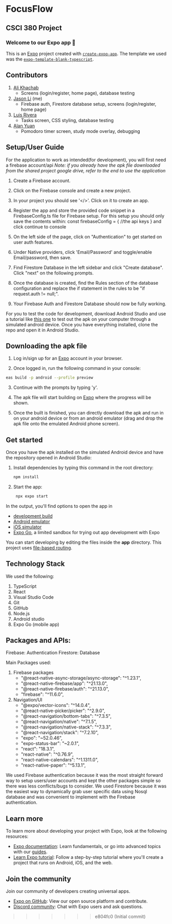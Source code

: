 
# FocusFlow

## CSCI 380 Project

### Welcome to our Expo app 👋

This is an [Expo](https://expo.dev) project created with [`create-expo-app`](https://www.npmjs.com/package/create-expo-app).
The template we used was the [`expo-template-blank-typescript`](https://www.npmjs.com/package/expo-template-blank-typescript?activeTab=code).

## Contributors

   1. [Ali Khachab](https://github.com/AliKhachab)
      - Screens (login/register, home page), database testing
   2. [Jason Li](https://github.com/Jasonl145) (me)
      - Firebase auth, Firestore database setup, screens (login/register, home page)
   3. [Luis Rivera](https://github.com/riverwaylui)
      - Tasks screen, CSS styling, database testing
   4. [Alan Yuan](https://github.com/AlanYuan16)
      - Pomodoro timer screen, study mode overlay, debugging

## Setup/User Guide

For the application to work as intended(for development), you will first need a firebase account/api
*Note: if you already have the apk file downloaded from the shared project google drive, refer to the end to use the application*

   1. Create a Firebase account.

   2. Click on the Firebase console and create a new project.

   3. In your project you should see '</>'. Click on it to create an app.

   4. Register the app and store the provided code snippet in a FirebaseConfig.ts file for Firebase setup.
      For this setup you should only save the contents within: 
      const firebaseConfig = {
         //the api keys
      }
      and click continue to console

   5. On the left side of the page, click on "Authentication" to get started on user auth features.

   6. Under Native providers, click 'Email/Password' and toggle/enable Email/password, then save.

   7. Find Firestore Database in the left sidebar and click "Create database". Click "next" on the following prompts.

   8. Once the database is created, find the Rules section of the database configuration and replace the if statement in the rules to be "if request.auth != null;".

   9. Your Firebase Auth and Firestore Database should now be fully working.

For you to test the code for development, download Android Studio and use a tutorial like [this one](https://www.youtube.com/watch?v=8gc5z3aKc6k) to test out the apk on your computer through a simulated android device. Once you have everything installed, clone the repo and open it in Android Studio.

## Downloading the apk file 

   1. Log in/sign up for an [Expo](https://expo.dev/) account in your browser.

   2. Once logged in, run the following command in your console:

   ```bash
   eas build -p android --profile preview
   ```
   3. Continue with the prompts by typing 'y'.

   4. The apk file will start building on [Expo](https://expo.dev/) where the progress will be shown.

   5. Once the built is finished, you can directly download the apk and run in on your android device or from an android emulator (drag and drop the apk file onto the emulated Android phone screen).

## Get started

Once you have the apk installed on the simulated Android device and have the repository opened in Android Studio:

1. Install dependencies by typing this command in the root directory:

   ```bash
   npm install
   ```

2. Start the app:

   ```bash
    npx expo start
   ```

In the output, you'll find options to open the app in

- [development build](https://docs.expo.dev/develop/development-builds/introduction/)
- [Android emulator](https://docs.expo.dev/workflow/android-studio-emulator/)
- [iOS simulator](https://docs.expo.dev/workflow/ios-simulator/)
- [Expo Go](https://expo.dev/go), a limited sandbox for trying out app development with Expo

You can start developing by editing the files inside the **app** directory. This project uses [file-based routing](https://docs.expo.dev/router/introduction).

## Technology Stack

We used the following:
   1. TypeScript
   2. React
   4. Visual Studio Code
   5. Git
   6. GitHub
   7. Node.js
   8. Android studio
   9. Expo Go (mobile app)


## Packages and APIs:

Firebase: Authentication
Firestore: Database

Main Packages used:

1. Firebase packages
   - "@react-native-async-storage/async-storage": "^1.23.1",
   - "@react-native-firebase/app": "^21.13.0",
   - "@react-native-firebase/auth": "^21.13.0",
   - "firebase": "^11.6.0",
2. Navigation/UI
   - "@expo/vector-icons": "^14.0.4",
   - "@react-native-picker/picker": "^2.9.0",
   - "@react-navigation/bottom-tabs": "^7.3.5",
   - "@react-navigation/native": "^7.1.5",
   - "@react-navigation/native-stack": "^7.3.3",
   - "@react-navigation/stack": "^7.2.10",
   - "expo": "~52.0.46",
   - "expo-status-bar": "~2.0.1",
   - "react": "18.3.1",
   - "react-native": "^0.76.9",
   - "react-native-calendars": "^1.1311.0",
   - "react-native-paper": "^5.13.1",

We used Firebase authentication because it was the most straight forward way to setup users/user accounts and kept the other packages simple so there was less conflicts/bugs to consider. We used Firestore because it was the easiest way to dynamically grab user specific data using Nosql database and was convenient to implement with the Firebase authentication.

## Learn more

To learn more about developing your project with Expo, look at the following resources:

- [Expo documentation](https://docs.expo.dev/): Learn fundamentals, or go into advanced topics with our [guides](https://docs.expo.dev/guides).
- [Learn Expo tutorial](https://docs.expo.dev/tutorial/introduction/): Follow a step-by-step tutorial where you'll create a project that runs on Android, iOS, and the web.

## Join the community

Join our community of developers creating universal apps.

- [Expo on GitHub](https://github.com/expo/expo): View our open source platform and contribute.
- [Discord community](https://chat.expo.dev): Chat with Expo users and ask questions.
>>>>>>> e804fc0 (Initial commit)
